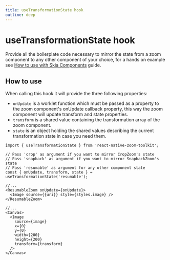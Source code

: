 ```yaml
---
title: useTransformationState hook
outline: deep
---
```


# useTransformationState hook

Provide all the boilerplate code necessary to mirror the state from a zoom component to any other component of
your choice, for a hands on example see [How to use with Skia Components](../guides/skia) guide.

## How to use

When calling this hook it will provide the three following properties:

- `onUpdate` is a worklet function which must be passed as a property to the zoom component's onUpdate
  callback property, this way the zoom component will update transform and state properties.
- `transform` is a shared value containing the transformation array of the zoom component.
- `state` is an object holding the shared values describing the current transformation state in case
  you need them.

```tsx{9,21}
import { useTransformationState } from 'react-native-zoom-toolkit';

// Pass 'crop' as argument if you want to mirror CropZoom's state
// Pass 'snapback' as argument if you want to mirror SnapbackZoom's state
// Pass 'resumable' as argument for any other component state
const { onUpdate, transform, state } = useTransformationState('resumable');

//...
<ResumableZoom onUpdate={onUpdate}>
  <Image source={{uri}} style={styles.image} />
</ResumableZoom>

//...
<Canvas>
  <Image
    source={image}
    x={0}
    y={0}
    width={200}
    height={200}
    transform={transform}
  />
</Canvas>
```
